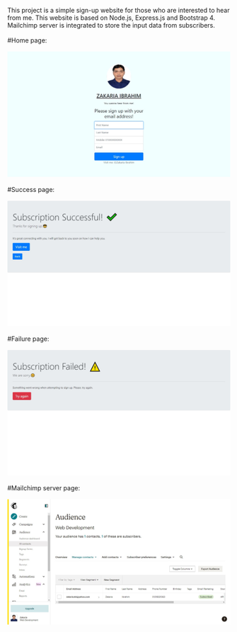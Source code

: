 This project is a simple sign-up website for those who are interested to hear from me. This website is based on Node.js, Express.js and Bootstrap 4. Mailchimp server is integrated to store the input data from subscribers.
<br /><br />
#Home page:
<br /><br />
![Home Page](screenshots/home-page.jpg)
<br /><br />
#Success page:
<br /><br />
![Success Page](screenshots/success-page.jpg)
<br /><br />
#Failure page:
<br /><br />
![Failure Page](screenshots/failure-page.jpg)
<br /><br />
#Mailchimp server page:
<br /><br />
![Mailchimp Server Page](screenshots/mailchimp-server.jpg)